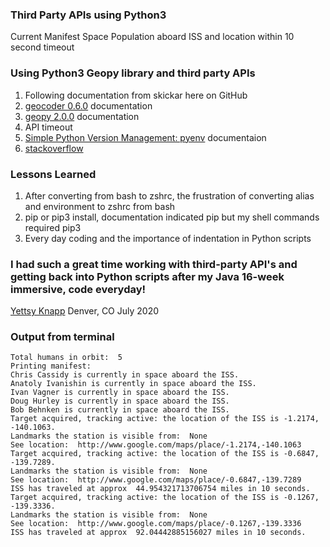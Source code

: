 ### Third Party APIs using Python3
Current Manifest Space Population aboard ISS and location within 10 second timeout



### Using Python3 Geopy library and third party APIs

1. Following documentation from skickar here on GitHub
2. [geocoder 0.6.0](https://pypi.org/project/geocoder/0.6.0/) documentation
3. [geopy 2.0.0](https://pypi.org/project/geopy/) documentation
4. API timeout 
5. [Simple Python Version Management: pyenv](https://github.com/pyenv/pyenv/tree/c52d26d8dbc7a0f9c7d4d4f8886fe5d1f7dbd563#understanding-path) documentaion
6. [stackoverflow](https://stackoverflow.com/) 
   
### Lessons Learned
1. After converting from bash to zshrc, the frustration of converting alias and environment to zshrc from bash
1. pip or pip3 install, documentation indicated pip but my shell commands required pip3
1. Every day coding and the importance of indentation in Python scripts

### I had such a great time working with third-party API's and getting back into Python scripts after my Java 16-week immersive, code everyday!
[Yettsy Knapp](https://www.linkedin.com/in/yettsy-jo-knapp/) Denver, CO July 2020

### Output from terminal
``` Data request :  success
Total humans in orbit:  5 
Printing manifest: 
Chris Cassidy is currently in space aboard the ISS.
Anatoly Ivanishin is currently in space aboard the ISS.
Ivan Vagner is currently in space aboard the ISS.
Doug Hurley is currently in space aboard the ISS.
Bob Behnken is currently in space aboard the ISS.
Target acquired, tracking active: the location of the ISS is -1.2174, -140.1063.
Landmarks the station is visible from:  None
See location:  http://www.google.com/maps/place/-1.2174,-140.1063
Target acquired, tracking active: the location of the ISS is -0.6847, -139.7289.
Landmarks the station is visible from:  None
See location:  http://www.google.com/maps/place/-0.6847,-139.7289
ISS has traveled at approx  44.954321713706754 miles in 10 seconds.
Target acquired, tracking active: the location of the ISS is -0.1267, -139.3336.
Landmarks the station is visible from:  None
See location:  http://www.google.com/maps/place/-0.1267,-139.3336
ISS has traveled at approx  92.04442885156027 miles in 10 seconds. 


